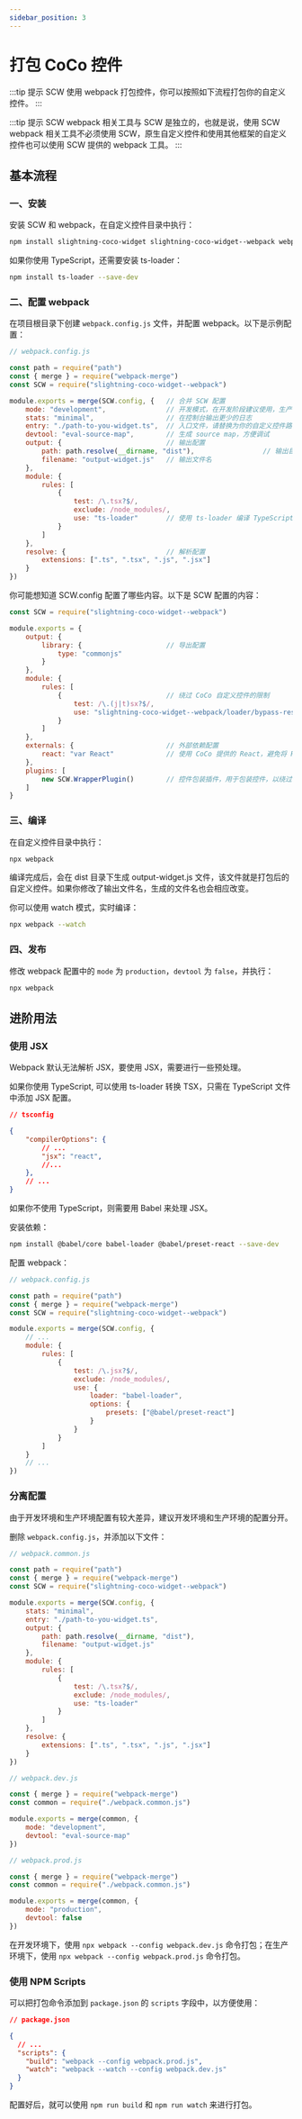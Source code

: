 ```yaml
---
sidebar_position: 3
---
```


# 打包 CoCo 控件

:::tip 提示
SCW 使用 webpack 打包控件，你可以按照如下流程打包你的自定义控件。
:::

:::tip 提示
SCW webpack 相关工具与 SCW 是独立的，也就是说，使用 SCW webpack 相关工具不必须使用 SCW，原生自定义控件和使用其他框架的自定义控件也可以使用 SCW 提供的 webpack 工具。
:::

## 基本流程

### 一、安装

安装 SCW 和 webpack，在自定义控件目录中执行：

```sh
npm install slightning-coco-widget slightning-coco-widget--webpack webpack webpack-cli webpack-merge --save-dev
```

如果你使用 TypeScript，还需要安装 ts-loader：

```sh
npm install ts-loader --save-dev
```

### 二、配置 webpack

在项目根目录下创建 `webpack.config.js` 文件，并配置 webpack。以下是示例配置：

```javascript
// webpack.config.js

const path = require("path")
const { merge } = require("webpack-merge")
const SCW = require("slightning-coco-widget--webpack")

module.exports = merge(SCW.config, {   // 合并 SCW 配置
    mode: "development",               // 开发模式，在开发阶段建议使用，生产模式请改为 "production"
    stats: "minimal",                  // 在控制台输出更少的日志
    entry: "./path-to-you-widget.ts",  // 入口文件，请替换为你的自定义控件路径
    devtool: "eval-source-map",        // 生成 source map，方便调试
    output: {                          // 输出配置
        path: path.resolve(__dirname, "dist"),                 // 输出目录
        filename: "output-widget.js"   // 输出文件名
    },
    module: {
        rules: [
            {
                test: /\.tsx?$/,
                exclude: /node_modules/,
                use: "ts-loader"       // 使用 ts-loader 编译 TypeScript 文件，如果使用 JavaScript 则不需要
            }
        ]
    },
    resolve: {                         // 解析配置
        extensions: [".ts", ".tsx", ".js", ".jsx"]
    }
})
```

你可能想知道 SCW.config 配置了哪些内容。以下是 SCW 配置的内容：

```javascript
const SCW = require("slightning-coco-widget--webpack")

module.exports = {
    output: {
        library: {                     // 导出配置
            type: "commonjs"
        }
    },
    module: {
        rules: [
            {                          // 绕过 CoCo 自定义控件的限制
                test: /\.(j|t)sx?$/,
                use: "slightning-coco-widget--webpack/loader/bypass-restrictions-loader",
            }
        ]
    },
    externals: {                       // 外部依赖配置
        react: "var React"             // 使用 CoCo 提供的 React，避免将 React 打包进自定义控件
    },
    plugins: [
        new SCW.WrapperPlugin()        // 控件包装插件，用于包装控件，以绕过一些限制，并防止 CoCo 吞错误信息
    ]
}
```

### 三、编译

在自定义控件目录中执行：

```sh
npx webpack
```

编译完成后，会在 dist 目录下生成 output-widget.js 文件，该文件就是打包后的自定义控件。如果你修改了输出文件名，生成的文件名也会相应改变。

你可以使用 watch 模式，实时编译：

```sh
npx webpack --watch
```

### 四、发布

修改 webpack 配置中的 `mode` 为 `production`，`devtool` 为 `false`，并执行：

```sh
npx webpack
```

## 进阶用法

### 使用 JSX

Webpack 默认无法解析 JSX，要使用 JSX，需要进行一些预处理。

如果你使用 TypeScript, 可以使用 ts-loader 转换 TSX，只需在 TypeScript 文件中添加 JSX 配置。

```json
// tsconfig

{
    "compilerOptions": {
        // ...
        "jsx": "react",
        //...
    },
    // ...
}
```

如果你不使用 TypeScript，则需要用 Babel 来处理 JSX。

安装依赖：

```sh
npm install @babel/core babel-loader @babel/preset-react --save-dev
```

配置 webpack：

```javascript
// webpack.config.js

const path = require("path")
const { merge } = require("webpack-merge")
const SCW = require("slightning-coco-widget--webpack")

module.exports = merge(SCW.config, {
    // ...
    module: {
        rules: [
            {
                test: /\.jsx?$/,
                exclude: /node_modules/,
                use: {
                    loader: "babel-loader",
                    options: {
                        presets: ["@babel/preset-react"]
                    }
                }
            }
        ]
    }
    // ...
})
```

### 分离配置

由于开发环境和生产环境配置有较大差异，建议开发环境和生产环境的配置分开。

删除 `webpack.config.js`，并添加以下文件：

```javascript
// webpack.common.js

const path = require("path")
const { merge } = require("webpack-merge")
const SCW = require("slightning-coco-widget--webpack")

module.exports = merge(SCW.config, {
    stats: "minimal",
    entry: "./path-to-you-widget.ts",
    output: {
        path: path.resolve(__dirname, "dist"),
        filename: "output-widget.js"
    },
    module: {
        rules: [
            {
                test: /\.tsx?$/,
                exclude: /node_modules/,
                use: "ts-loader"
            }
        ]
    },
    resolve: {
        extensions: [".ts", ".tsx", ".js", ".jsx"]
    }
})
```

```javascript
// webpack.dev.js

const { merge } = require("webpack-merge")
const common = require("./webpack.common.js")

module.exports = merge(common, {
    mode: "development",
    devtool: "eval-source-map"
})
```

```javascript
// webpack.prod.js

const { merge } = require("webpack-merge")
const common = require("./webpack.common.js")

module.exports = merge(common, {
    mode: "production",
    devtool: false
})
```

在开发环境下，使用 `npx webpack --config webpack.dev.js` 命令打包；在生产环境下，使用 `npx webpack --config webpack.prod.js` 命令打包。

### 使用 NPM Scripts

可以把打包命令添加到 `package.json` 的 `scripts` 字段中，以方便使用：

```json
// package.json

{
  // ...
  "scripts": {
    "build": "webpack --config webpack.prod.js",
    "watch": "webpack --watch --config webpack.dev.js"
  }
}
```

配置好后，就可以使用 `npm run build` 和 `npm run watch` 来进行打包。
